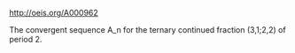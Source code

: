 http://oeis.org/A000962

The convergent sequence A_n for the ternary continued fraction (3,1;2,2) of period 2.
